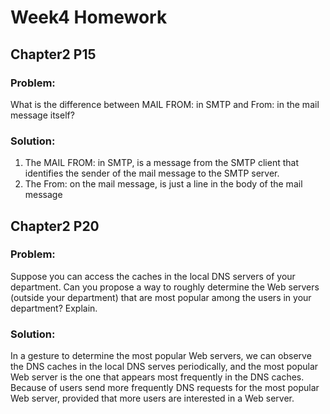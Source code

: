 # Week4 Homework

## Chapter2 P15

### Problem:

What is the difference between MAIL FROM: in SMTP and From: in the mail message itself?

### Solution:

1. The MAIL FROM: in SMTP, is a message from the SMTP client that identifies the sender of the mail message to the SMTP server. 
2. The From: on the mail message, is just a line in the body of the mail message



## Chapter2 P20

### Problem:

Suppose you can access the caches in the local DNS servers of your department. Can you propose a way to roughly determine the Web servers (outside your department) that are most popular among the users in your department? Explain.

### Solution:

In a gesture to determine the most popular Web servers, we can observe the DNS caches in the local DNS serves periodically, and the most popular Web server is the one that appears most frequently in the DNS caches. Because of users send more frequently DNS requests for the most popular Web server,  provided that more users are interested in a Web server.